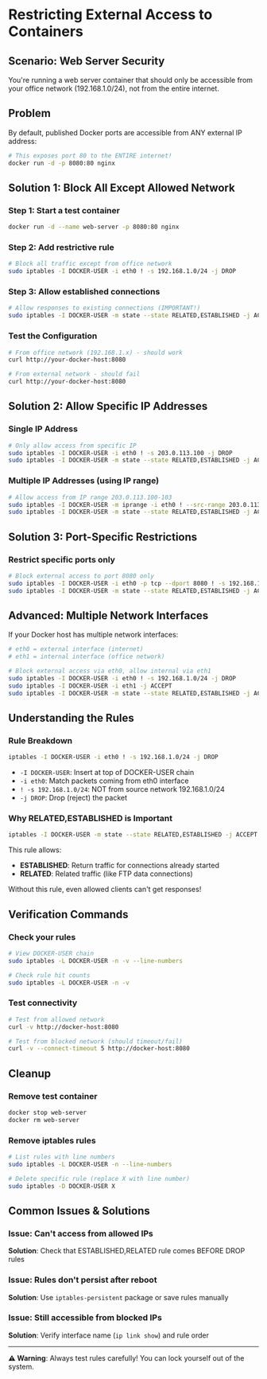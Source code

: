 # Restricting External Access to Containers

## Scenario: Web Server Security

You're running a web server container that should only be accessible from your office network (192.168.1.0/24), not from the entire internet.

## Problem

By default, published Docker ports are accessible from ANY external IP address:

```bash
# This exposes port 80 to the ENTIRE internet!
docker run -d -p 8080:80 nginx
```

## Solution 1: Block All Except Allowed Network

### Step 1: Start a test container
```bash
docker run -d --name web-server -p 8080:80 nginx
```

### Step 2: Add restrictive rule
```bash
# Block all traffic except from office network
sudo iptables -I DOCKER-USER -i eth0 ! -s 192.168.1.0/24 -j DROP
```

### Step 3: Allow established connections
```bash
# Allow responses to existing connections (IMPORTANT!)
sudo iptables -I DOCKER-USER -m state --state RELATED,ESTABLISHED -j ACCEPT
```

### Test the Configuration
```bash
# From office network (192.168.1.x) - should work
curl http://your-docker-host:8080

# From external network - should fail
curl http://your-docker-host:8080
```

## Solution 2: Allow Specific IP Addresses

### Single IP Address
```bash
# Only allow access from specific IP
sudo iptables -I DOCKER-USER -i eth0 ! -s 203.0.113.100 -j DROP
sudo iptables -I DOCKER-USER -m state --state RELATED,ESTABLISHED -j ACCEPT
```

### Multiple IP Addresses (using IP range)
```bash
# Allow access from IP range 203.0.113.100-103
sudo iptables -I DOCKER-USER -m iprange -i eth0 ! --src-range 203.0.113.100-203.0.113.103 -j DROP
sudo iptables -I DOCKER-USER -m state --state RELATED,ESTABLISHED -j ACCEPT
```

## Solution 3: Port-Specific Restrictions

### Restrict specific ports only
```bash
# Block external access to port 8080 only
sudo iptables -I DOCKER-USER -i eth0 -p tcp --dport 8080 ! -s 192.168.1.0/24 -j DROP
sudo iptables -I DOCKER-USER -m state --state RELATED,ESTABLISHED -j ACCEPT
```

## Advanced: Multiple Network Interfaces

If your Docker host has multiple network interfaces:

```bash
# eth0 = external interface (internet)
# eth1 = internal interface (office network)

# Block external access via eth0, allow internal via eth1
sudo iptables -I DOCKER-USER -i eth0 ! -s 192.168.1.0/24 -j DROP
sudo iptables -I DOCKER-USER -i eth1 -j ACCEPT
sudo iptables -I DOCKER-USER -m state --state RELATED,ESTABLISHED -j ACCEPT
```

## Understanding the Rules

### Rule Breakdown
```bash
iptables -I DOCKER-USER -i eth0 ! -s 192.168.1.0/24 -j DROP
```

- `-I DOCKER-USER`: Insert at top of DOCKER-USER chain
- `-i eth0`: Match packets coming from eth0 interface
- `! -s 192.168.1.0/24`: NOT from source network 192.168.1.0/24
- `-j DROP`: Drop (reject) the packet

### Why RELATED,ESTABLISHED is Important
```bash
iptables -I DOCKER-USER -m state --state RELATED,ESTABLISHED -j ACCEPT
```

This rule allows:
- **ESTABLISHED**: Return traffic for connections already started
- **RELATED**: Related traffic (like FTP data connections)

Without this rule, even allowed clients can't get responses!

## Verification Commands

### Check your rules
```bash
# View DOCKER-USER chain
sudo iptables -L DOCKER-USER -n -v --line-numbers

# Check rule hit counts
sudo iptables -L DOCKER-USER -n -v
```

### Test connectivity
```bash
# Test from allowed network
curl -v http://docker-host:8080

# Test from blocked network (should timeout/fail)
curl -v --connect-timeout 5 http://docker-host:8080
```

## Cleanup

### Remove test container
```bash
docker stop web-server
docker rm web-server
```

### Remove iptables rules
```bash
# List rules with line numbers
sudo iptables -L DOCKER-USER -n --line-numbers

# Delete specific rule (replace X with line number)
sudo iptables -D DOCKER-USER X
```

## Common Issues & Solutions

### Issue: Can't access from allowed IPs
**Solution**: Check that ESTABLISHED,RELATED rule comes BEFORE DROP rules

### Issue: Rules don't persist after reboot
**Solution**: Use `iptables-persistent` package or save rules manually

### Issue: Still accessible from blocked IPs
**Solution**: Verify interface name (`ip link show`) and rule order

---
**⚠️ Warning**: Always test rules carefully! You can lock yourself out of the system. 
